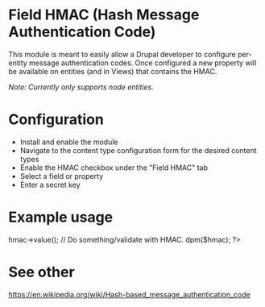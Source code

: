 # Field HMAC (Hash Message Authentication Code)

This module is meant to easily allow a Drupal developer to configure per-entity
message authentication codes. Once configured a new property will be available
on entities (and in Views) that contains the HMAC.

*Note: Currently only supports node entities.*

# Configuration

  * Install and enable the module
  * Navigate to the content type configuration form for the desired content types
  * Enable the HMAC checkbox under the "Field HMAC" tab
  * Select a field or property
  * Enter a secret key

# Example usage

<?php
  // Assumes HMAC has been configured.
  $wrapper = entity_metadata_wrapper('node', 123);
  $hmac = $wrapper->hmac->value();

  // Do something/validate with HMAC.
  dpm($hmac);
?>

# See other

https://en.wikipedia.org/wiki/Hash-based_message_authentication_code
